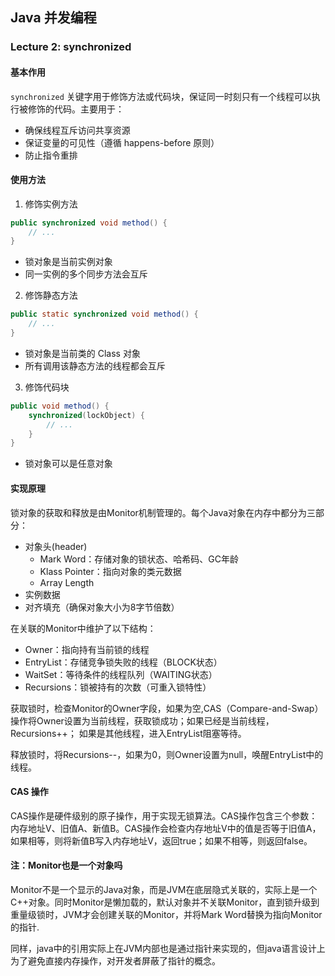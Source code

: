 ## Java 并发编程

### Lecture 2: synchronized

#### 基本作用

`synchronized` 关键字用于修饰方法或代码块，保证同一时刻只有一个线程可以执行被修饰的代码。主要用于：
- 确保线程互斥访问共享资源
- 保证变量的可见性（遵循 happens-before 原则）
- 防止指令重排

#### 使用方法

1. 修饰实例方法

```java
public synchronized void method() {
    // ...
}
```
- 锁对象是当前实例对象
- 同一实例的多个同步方法会互斥

2. 修饰静态方法

```java
public static synchronized void method() {
    // ...
}
```
- 锁对象是当前类的 Class 对象
- 所有调用该静态方法的线程都会互斥

3. 修饰代码块

```java
public void method() {
    synchronized(lockObject) {
        // ...
    }
}
```
- 锁对象可以是任意对象

#### 实现原理

锁对象的获取和释放是由Monitor机制管理的。每个Java对象在内存中都分为三部分：
- 对象头(header)
  - Mark Word：存储对象的锁状态、哈希码、GC年龄
  - Klass Pointer：指向对象的类元数据
  - Array Length
- 实例数据
- 对齐填充（确保对象大小为8字节倍数）

在关联的Monitor中维护了以下结构：
- Owner：指向持有当前锁的线程
- EntryList：存储竞争锁失败的线程（BLOCK状态）
- WaitSet：等待条件的线程队列（WAITING状态）
- Recursions：锁被持有的次数（可重入锁特性）

获取锁时，检查Monitor的Owner字段，如果为空,CAS（Compare-and-Swap）操作将Owner设置为当前线程，获取锁成功；如果已经是当前线程，Recursions++；
如果是其他线程，进入EntryList阻塞等待。

释放锁时，将Recursions--，如果为0，则Owner设置为null，唤醒EntryList中的线程。

#### CAS 操作

CAS操作是硬件级别的原子操作，用于实现无锁算法。CAS操作包含三个参数：内存地址V、旧值A、新值B。CAS操作会检查内存地址V中的值是否等于旧值A，如果相等，则将新值B写入内存地址V，返回true；如果不相等，则返回false。

#### 注：Monitor也是一个对象吗

Monitor不是一个显示的Java对象，而是JVM在底层隐式关联的，实际上是一个C++对象。同时Monitor是懒加载的，默认对象并不关联Monitor，直到锁升级到重量级锁时，JVM才会创建关联的Monitor，并将Mark Word替换为指向Monitor的指针.

同样，java中的引用实际上在JVM内部也是通过指针来实现的，但java语言设计上为了避免直接内存操作，对开发者屏蔽了指针的概念。